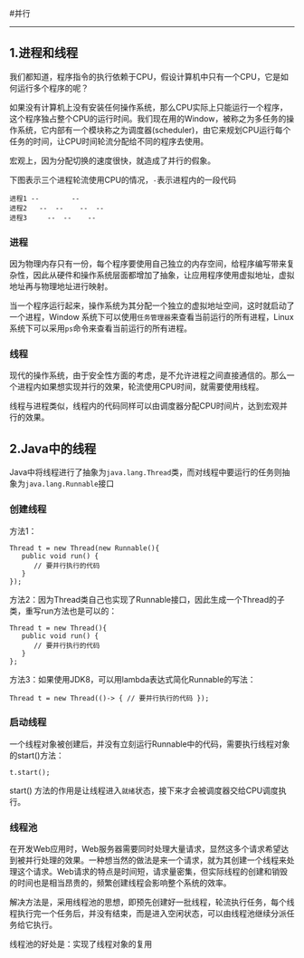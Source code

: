 #并行

---

## 1.进程和线程

我们都知道，程序指令的执行依赖于CPU，假设计算机中只有一个CPU，它是如何运行多个程序的呢？

如果没有计算机上没有安装任何操作系统，那么CPU实际上只能运行一个程序，这个程序独占整个CPU的运行时间。我们现在用的Window，被称之为多任务的操作系统，它内部有一个模块称之为调度器(scheduler)，由它来规划CPU运行每个任务的时间，让CPU时间轮流分配给不同的程序去使用。

宏观上，因为分配切换的速度很快，就造成了并行的假象。

下图表示三个进程轮流使用CPU的情况，`-`表示进程内的一段代码

```
进程1 --        --
进程2   --  --    --  --
进程3     --  --    --
``` 

### 进程
因为物理内存只有一份，每个程序要使用自己独立的内存空间，给程序编写带来复杂性，因此从硬件和操作系统层面都增加了抽象，让应用程序使用虚拟地址，虚拟地址再与物理地址进行映射。

当一个程序运行起来，操作系统为其分配一个独立的虚拟地址空间，这时就启动了一个进程，Window 系统下可以使用`任务管理器`来查看当前运行的所有进程，Linux 系统下可以采用` ps `命令来查看当前运行的所有进程。

### 线程
现代的操作系统，由于安全性方面的考虑，是不允许进程之间直接通信的。那么一个进程内如果想实现并行的效果，轮流使用CPU时间，就需要使用线程。

线程与进程类似，线程内的代码同样可以由调度器分配CPU时间片，达到宏观并行的效果。

## 2.Java中的线程

Java中将线程进行了抽象为`java.lang.Thread`类，而对线程中要运行的任务则抽象为`java.lang.Runnable`接口

### 创建线程
方法1：
```
Thread t = new Thread(new Runnable(){
   public void run() {
      // 要并行执行的代码
   }
});
```
方法2：因为Thread类自己也实现了Runnable接口，因此生成一个Thread的子类，重写run方法也是可以的：

```
Thread t = new Thread(){
   public void run() {
      // 要并行执行的代码
   }
};

```
方法3：如果使用JDK8，可以用lambda表达式简化Runnable的写法：

```
Thread t = new Thread(()-> { // 要并行执行的代码 });
```

### 启动线程
一个线程对象被创建后，并没有立刻运行Runnable中的代码，需要执行线程对象的start()方法：
```
t.start();
```
start() 方法的作用是让线程进入`就绪`状态，接下来才会被调度器交给CPU调度执行。

### 线程池
在开发Web应用时，Web服务器需要同时处理大量请求，显然这多个请求希望达到被并行处理的效果。一种想当然的做法是来一个请求，就为其创建一个线程来处理这个请求。Web请求的特点是时间短，请求量密集，但实际线程的创建和销毁的时间也是相当昂贵的，频繁创建线程会影响整个系统的效率。

解决方法是，采用线程池的思想，即预先创建好一批线程，轮流执行任务，每个线程执行完一个任务后，并没有结束，而是进入空闲状态，可以由线程池继续分派任务给它执行。

线程池的好处是：实现了线程对象的复用



